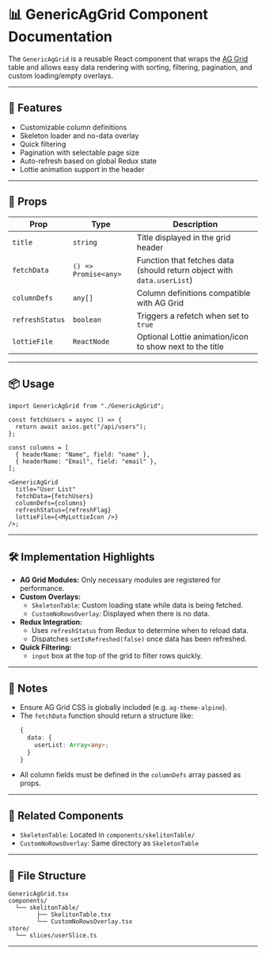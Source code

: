 # 📊 GenericAgGrid Component Documentation

The `GenericAgGrid` is a reusable React component that wraps the [AG Grid](https://www.ag-grid.com/) table and allows easy data rendering with sorting, filtering, pagination, and custom loading/empty overlays.

---

## 🚀 Features

- Customizable column definitions
- Skeleton loader and no-data overlay
- Quick filtering
- Pagination with selectable page size
- Auto-refresh based on global Redux state
- Lottie animation support in the header

---

## 🧩 Props

| Prop            | Type                 | Description                                                            |
| --------------- | -------------------- | ---------------------------------------------------------------------- |
| `title`         | `string`             | Title displayed in the grid header                                     |
| `fetchData`     | `() => Promise<any>` | Function that fetches data (should return object with `data.userList`) |
| `columnDefs`    | `any[]`              | Column definitions compatible with AG Grid                             |
| `refreshStatus` | `boolean`            | Triggers a refetch when set to `true`                                  |
| `lottieFile`    | `ReactNode`          | Optional Lottie animation/icon to show next to the title               |

---

## 📦 Usage

```tsx
import GenericAgGrid from "./GenericAgGrid";

const fetchUsers = async () => {
  return await axios.get("/api/users");
};

const columns = [
  { headerName: "Name", field: "name" },
  { headerName: "Email", field: "email" },
];

<GenericAgGrid
  title="User List"
  fetchData={fetchUsers}
  columnDefs={columns}
  refreshStatus={refreshFlag}
  lottieFile={<MyLottieIcon />}
/>;
```

---

## 🛠️ Implementation Highlights

- **AG Grid Modules:** Only necessary modules are registered for performance.
- **Custom Overlays:**
  - `SkeletonTable`: Custom loading state while data is being fetched.
  - `CustomNoRowsOverlay`: Displayed when there is no data.
- **Redux Integration:**
  - Uses `refreshStatus` from Redux to determine when to reload data.
  - Dispatches `setIsRefreshed(false)` once data has been refreshed.
- **Quick Filtering:**
  - `input` box at the top of the grid to filter rows quickly.

---

## 🎯 Notes

- Ensure AG Grid CSS is globally included (e.g. `ag-theme-alpine`).
- The `fetchData` function should return a structure like:
  ```ts
  {
    data: {
      userList: Array<any>;
    }
  }
  ```
- All column fields must be defined in the `columnDefs` array passed as props.

---

## 📎 Related Components

- `SkeletonTable`: Located in `components/skelitonTable/`
- `CustomNoRowsOverlay`: Same directory as `SkeletonTable`

---

## 📁 File Structure

```
GenericAgGrid.tsx
components/
  └── skelitonTable/
        ├── SkelitonTable.tsx
        └── CustomNoRowsOverlay.tsx
store/
  └── slices/userSlice.ts
```

---
